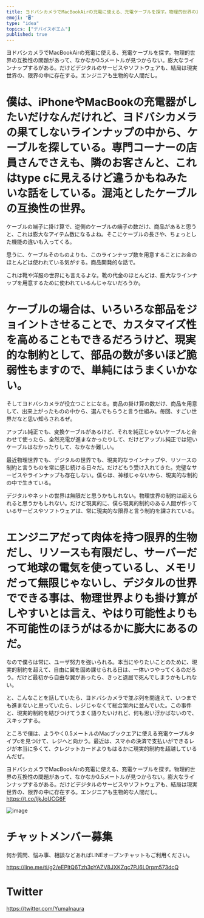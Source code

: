 ```yaml
---
title: ヨドバシカメラでMacBookAirの充電に使える、充電ケーブルを探す。物理的世界の互換性の問題があって、なかなか0.5メートルが見つからな
emoji: "🖥"
type: "idea"
topics: ["デバイスポエム"]
published: true
---
```


ヨドバシカメラでMacBookAirの充電に使える、充電ケーブルを探す。物理的世界の互換性の問題があって、なかなか0.5メートルが見つからない。膨大なラインナップするがある。だけどデジタルのサービスやソフトウェアも、結局は現実世界の、限界の中に存在する。エンジニアも生物的な人間だし。

# 僕は、iPhoneやMacBookの充電器がしたいだけなんだけれど、ヨドバシカメラの果てしないラインナップの中から、ケーブルを探している。専門コーナーの店員さんでさえも、隣のお客さんと、これはtype cに見えるけど違うかもねみたいな話をしている。混沌としたケーブルの互換性の世界。 

ケーブルの端子に掛け算で、逆側のケーブルの端子の数だけ、商品があると思うと、これは膨大なアイテム数になるよね。そこにケーブルの長さや、ちょっとした機能の違いも入ってくる。

思うに、ケーブルそのものよりも、このラインナップ数を用意することにお金のほとんどは使われている気がする。商品開発的な話で。

これは靴や洋服の世界にも言えるよな。靴の代金のほとんどは、膨大なラインナップを用意するために使われているんじゃないだろうか。

# ケーブルの場合は、いろいろな部品をジョイントさせることで、カスタマイズ性を高めることもできるだろうけど、現実的な制約として、部品の数が多いほど脆弱性もますので、単純にはうまくいかない。

そしてヨドバシカメラが役立つことになる。商品の掛け算の数だけ、商品を用意して、出来上がったものの中から、選んでもらうと言う仕組み。毎回、すごい世界だなと思い知らされるぜ。

アップル純正でも、変換ケーブルがあるけど、それを純正じゃないケーブルと合わせて使ったら、全然充電が進まなかったりして、だけどアップル純正では短いケーブルはなかったりして、なかなか難しい。

最近物理世界でも、デジタルの世界でも、現実的なラインナップや、リソースの制約と言うものを常に感じ続ける日々だ。だけどもう受け入れてきた。完璧なサービスやラインナップも存在しない。僕らは、神様じゃないから、現実的な制約の中で生きている。

デジタルやネットの世界は無限だと思うかもしれない。物理世界の制約は超えられると思うかもしれない。だけど現実的に、僕ら現実的制約のある人間が作っているサービスやソフトウェアは、常に現実的な限界と言う制約を課されている。

# エンジニアだって肉体を持つ限界的生物だし、リソースも有限だし、サーバーだって地球の電気を使っているし、メモリだって無限じゃないし、デジタルの世界でできる事は、物理世界よりも掛け算がしやすいとは言え、やはり可能性よりも不可能性のほうがはるかに膨大にあるのだ。

なので僕らは常に、ユーザ努力を強いられる。本当にやりたいことのために、現実的制約を超えて、自由に翼を固め課せられる日は、一体いつやってくるのだろう。だけど最初から自由な翼があったら、きっと退屈で死んでしまうかもしれない。

と、こんなことを話していたら、ヨドバシカメラで並ぶ列を間違えて、いつまでも進まないと思っていたら、レジじゃなくて総合案内に並んでいた。この事件と、現実的制約を結びつけてうまく語りたいけれど、何も思い浮かばないので、スキップする。

ところで僕は、ようやく0.5メートルのMacブックエアに使える充電ケーブルタイプcを見つけて、レジへと向かう。最近は、スマホの決済で支払いができるレジが本当に多くて、クレジットカードよりもはるかに現実的制約を超越しているんだぜ。

ヨドバシカメラでMacBookAirの充電に使える、充電ケーブルを探す。物理的世界の互換性の問題があって、なかなか0.5メートルが見つからない。膨大なラインナップするがある。だけどデジタルのサービスやソフトウェアも、結局は現実世界の、限界の中に存在する。エンジニアも生物的な人間だし。 https://t.co/ljkJoUCG6F

![image](https://user-images.githubusercontent.com/13635059/51802417-4a12f400-228d-11e9-8b0a-86a13f904f80.png)








<!-- Update From Qiita API -->

# チャットメンバー募集


何か質問、悩み事、相談などあればLINEオープンチャットもご利用ください。

https://line.me/ti/g2/eEPltQ6Tzh3pYAZV8JXKZqc7PJ6L0rpm573dcQ





# Twitter


https://twitter.com/YumaInaura


<!-- Update From Qiita API -->


